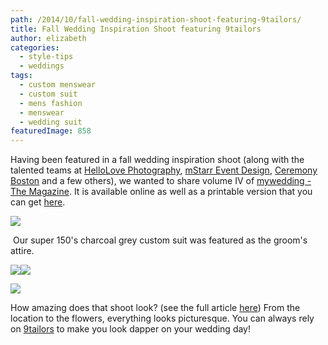 ```yaml
---
path: /2014/10/fall-wedding-inspiration-shoot-featuring-9tailors/
title: Fall Wedding Inspiration Shoot featuring 9tailors
author: elizabeth
categories: 
  - style-tips
  - weddings
tags: 
  - custom menswear
  - custom suit
  - mens fashion
  - menswear
  - wedding suit
featuredImage: 858
---
```

Having been featured in a fall wedding inspiration shoot (along with the talented teams at [HelloLove Photography](http://www.hellolovephoto.com/), [mStarr Event Design](http://www.mstarreventdesign.com/), [Ceremony Boston](http://www.ceremony-boston.com/) and a few others), we wanted to share volume IV of [mywedding -The Magazine](http://www.mywedding.com/). It is available online as well as a printable version that you can get [here](http://magazine.mywedding.com/).

[![](http://1.bp.blogspot.com/-b8PDzSK5jRw/VC7Ne1IAqNI/AAAAAAAAAxE/tlifHYdy_ow/s1600/cover.jpg)](http://1.bp.blogspot.com/-b8PDzSK5jRw/VC7Ne1IAqNI/AAAAAAAAAxE/tlifHYdy_ow/s1600/cover.jpg)

 Our super 150's charcoal grey custom suit was featured as the groom's attire.

[![](http://2.bp.blogspot.com/-Ox4fJVylN-Y/VC7NfPv0fYI/AAAAAAAAAxY/SZK2DW26IPk/s1600/groom.jpg)](http://2.bp.blogspot.com/-Ox4fJVylN-Y/VC7NfPv0fYI/AAAAAAAAAxY/SZK2DW26IPk/s1600/groom.jpg)[![](http://3.bp.blogspot.com/-7oJLPMHYk1w/VC7NfCaPIuI/AAAAAAAAAxI/sB7NsYjwF7k/s1600/groom%2Bdeets.jpg)](http://3.bp.blogspot.com/-7oJLPMHYk1w/VC7NfCaPIuI/AAAAAAAAAxI/sB7NsYjwF7k/s1600/groom%2Bdeets.jpg)

[![](http://3.bp.blogspot.com/-X6JUoVxVjXU/VC7Nevw9HsI/AAAAAAAAAxA/Ry8UXFJi6B8/s1600/bride%2Band%2Bgroom%2Blooks.jpg)](http://3.bp.blogspot.com/-X6JUoVxVjXU/VC7Nevw9HsI/AAAAAAAAAxA/Ry8UXFJi6B8/s1600/bride%2Band%2Bgroom%2Blooks.jpg)

How amazing does that shoot look? (see the full article [here](http://www.mywedding.com/articles/fall-wedding-inspiration-behind-the-scenes-of-mywedding-the-magazine/)) From the location to the flowers, everything looks picturesque. You can always rely on [9tailors](http://www.9tailors.com/) to make you look dapper on your wedding day!
